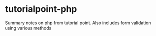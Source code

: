 # tutorialpoint-php

Summary notes on php from tutorial point.
Also includes form validation using various methods
